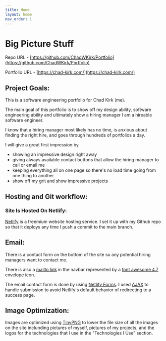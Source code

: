 ```yaml
---
title: Home
layout: home
nav_order: 1
---
```


# Big Picture Stuff

Repo URL - [https://github.com/ChadWKirk/Portfolio](https://github.com/ChadWKirk/Portfolio)

Portfolio URL - [https://chad-kirk.com/](https://chad-kirk.com/)

## Project Goals:

This is a software engineering portfolio for Chad Kirk (me).

The main goal of this portfolio is to show off my design ability, software engineering ability and ultimately show a hiring manager I am a hireable software engineer.

I know that a hiring manager most likely has no time, is anxious about finding the right hire, and goes through hundreds of portfolios a day.

I will give a great first impression by

- showing an impressive design right away
- giving always available contact buttons that allow the hiring manager to call or email me
- keeping everything all on one page so there's no load time going from one thing to another
- show off my grit and show impressive projects

## Hosting and Git workflow:

### Site Is Hosted On Netlify:

[Netlify](https://www.netlify.com/) is a freemium website hosting service. I set it up with my Github repo so that it deploys any time I push a commit to the main branch.

## Email:

There is a contact form on the bottom of the site so any potential hiring managers want to contact me.

There is also a [mailto link](https://www.w3docs.com/snippets/html/how-to-create-mailto-links.html) in the navbar represented by a [font awesome 4.7](https://fontawesome.com/v4/get-started/) envelope icon.

The email contact form is done by using [Netlify Forms](https://docs.netlify.com/forms/setup/). I used [AJAX](https://developer.mozilla.org/en-US/docs/Web/Guide/AJAX) to handle submission to avoid Netlify's default behavior of redirecting to a success page.

## Image Optimization:

Images are optimized using [TinyPNG](https://tinypng.com/) to lower the file size of all the images on the site inclunding pictures of myself, pictures of my projects, and the logos for the technologies that I use in the "Technologies I Use" section.
